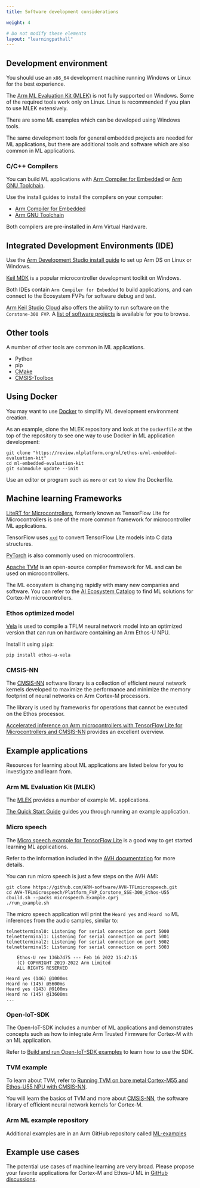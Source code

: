 ```yaml
---
title: Software development considerations

weight: 4

# Do not modify these elements
layout: "learningpathall"
---
```


## Development environment

You should use an `x86_64` development machine running Windows or Linux for the best experience. 

The [Arm ML Evaluation Kit (MLEK)](https://git.mlplatform.org/ml/ethos-u/ml-embedded-evaluation-kit.git/) is not fully supported on Windows. Some of the required tools work only on Linux. Linux is recommended if you plan to use MLEK extensively. 

There are some ML examples which can be developed using Windows tools. 

The same development tools for general embedded projects are needed for ML applications, but there are additional tools and software which are also common in ML applications. 

### C/C++ Compilers 

You can build ML applications with [Arm Compiler for Embedded](https://developer.arm.com/Tools%20and%20Software/Arm%20Compiler%20for%20Embedded/) or [Arm GNU Toolchain](https://developer.arm.com/Tools%20and%20Software/GNU%20Toolchain/). 

Use the install guides to install the compilers on your computer:
- [Arm Compiler for Embedded](/install-guides/armclang/)
- [Arm GNU Toolchain](/install-guides/gcc/arm-gnu/)

Both compilers are pre-installed in Arm Virtual Hardware. 

## Integrated Development Environments (IDE)

Use the [Arm Development Studio install guide](/install-guides/armds/) to set up Arm DS on Linux or Windows. 

[Keil MDK](/install-guides/mdk/) is a popular microcontroller development toolkit on Windows.

Both IDEs contain `Arm Compiler for Embedded` to build applications, and can connect to the Ecosystem FVPs for software debug and test.

[Arm Keil Studio Cloud](/install-guides/keilstudiocloud/) also offers the ability to run software on the `Corstone-300 FVP`. A [list of software projects](https://www.keil.arm.com/boards/arm-v2m-mps3-sse-300-fvp-610bb98/projects/) is available for you to browse.

## Other tools

A number of other tools are common in ML applications.
- Python
- pip
- [CMake](/install-guides/cmake/)
- [CMSIS-Toolbox](/install-guides/cmsis-toolbox/)

## Using Docker

You may want to use [Docker](/install-guides/docker) to simplify ML development environment creation. 

As an example, clone the MLEK repository and look at the `Dockerfile` at the top of the repository to see one way to use Docker in ML application development:

```console
git clone "https://review.mlplatform.org/ml/ethos-u/ml-embedded-evaluation-kit"
cd ml-embedded-evaluation-kit
git submodule update --init
```

Use an editor or program such as `more` or `cat` to view the Dockerfile.

## Machine learning Frameworks

[LiteRT for Microcontrollers](https://ai.google.dev/edge/litert/microcontrollers/overview), formerly known as TensorFlow Lite for Microcontrollers is one of the more common framework for microcontroller ML applications.

TensorFlow uses [`xxd`](https://linux.die.net/man/1/xxd/) to convert TensorFlow Lite models into C data structures. 

[PyTorch](https://pytorch.org/) is also commonly used on microcontrollers. 

[Apache TVM](https://tvm.apache.org/) is an open-source compiler framework for ML and can be used on microcontrollers.

The ML ecosystem is changing rapidly with many new companies and software. You can refer to the [AI Ecosystem Catalog](https://www.arm.com/partners/ai-ecosystem-catalog/) to find ML solutions for Cortex-M microcontrollers.

### Ethos optimized model

[Vela](https://pypi.org/project/ethos-u-vela/) is used to compile a TFLM neural network model into an optimized version that can run on hardware containing an Arm Ethos-U NPU.

Install it using `pip3`:

```console
pip install ethos-u-vela
```

### CMSIS-NN

The [CMSIS-NN](https://www.keil.com/pack/doc/CMSIS/NN/html/index.html) software library is a collection of efficient neural network kernels developed to maximize the performance and minimize the memory footprint of neural networks on Arm Cortex-M processors.

The library is used by frameworks for operations that cannot be executed on the Ethos processor.

[Accelerated inference on Arm microcontrollers with TensorFlow Lite for Microcontrollers and CMSIS-NN](https://blog.tensorflow.org/2021/02/accelerated-inference-on-arm-microcontrollers-with-tensorflow-lite.html) provides an excellent overview.


## Example applications

Resources for learning about ML applications are listed below for you to investigate and learn from.

### Arm ML Evaluation Kit (MLEK)

The [MLEK](https://review.mlplatform.org/plugins/gitiles/ml/ethos-u/ml-embedded-evaluation-kit) provides a number of example ML applications.

[The Quick Start Guide](https://review.mlplatform.org/plugins/gitiles/ml/ethos-u/ml-embedded-evaluation-kit/+/HEAD/docs/quick_start.md) guides you through running an example application.

### Micro speech

The [Micro speech example for TensorFlow Lite](https://github.com/ARM-software/AVH-TFLmicrospeech/) is a good way to get started learning ML applications. 
 
Refer to the information included in the [AVH documentation](https://arm-software.github.io/AVH/main/examples/html/MicroSpeech.html) for more details. 

You can run micro speech is just a few steps on the AVH AMI:

```console
git clone https://github.com/ARM-software/AVH-TFLmicrospeech.git
cd AVH-TFLmicrospeech/Platform_FVP_Corstone_SSE-300_Ethos-U55​
cbuild.sh --packs microspeech.Example.cprj
./run_example.sh
```

The micro speech application will print the `Heard yes` and `Heard no` ML inferences from the audio samples, similar to:

```output
telnetterminal0: Listening for serial connection on port 5000
telnetterminal1: Listening for serial connection on port 5001
telnetterminal2: Listening for serial connection on port 5002
telnetterminal5: Listening for serial connection on port 5003

    Ethos-U rev 136b7d75 --- Feb 16 2022 15:47:15
    (C) COPYRIGHT 2019-2022 Arm Limited
    ALL RIGHTS RESERVED

Heard yes (146) @1000ms
Heard no (145) @5600ms
Heard yes (143) @9100ms
Heard no (145) @13600ms
...
```

### Open-IoT-SDK

The Open-IoT-SDK includes a number of ML applications and demonstrates concepts such as how to integrate Arm Trusted Firmware for Cortex-M with an ML application. 

Refer to [Build and run Open-IoT-SDK examples](/learning-paths/iot/iot-sdk/) to learn how to use the SDK.

### TVM example

To learn about TVM, refer to [Running TVM on bare metal Cortex-M55 and Ethos-U55 NPU with CMSIS-NN](https://tvm.apache.org/docs/how_to/work_with_microtvm/micro_ethosu.html).

You will learn the basics of TVM and more about [CMSIS-NN](https://github.com/ARM-software/CMSIS-NN/), the software library of efficient neural network kernels for Cortex-M.

### Arm ML example repository

Additional examples are in an Arm GitHub repository called [ML-examples](https://github.com/ARM-software/ML-examples/)

## Example use cases

The potential use cases of machine learning are very broad. Please propose your favorite applications for Cortex-M and Ethos-U ML in [GitHub discussions](https://github.com/ArmDeveloperEcosystem/arm-learning-paths/discussions/categories/ideas/).
